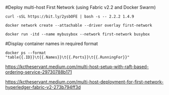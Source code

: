 #Deploy multi-host First Network (using Fabric v2.2 and Docker Swarm)

`curl -sSL https://bit.ly/2ysbOFE | bash -s -- 2.2.2 1.4.9`

`docker network create --attachable --driver overlay first-network`

`docker run -itd --name mybusybox --network first-network busybox`

#Display container names in required format

`docker ps --format "table{{.ID}}\t{{.Names}}\t{{.Ports}}\t{{.RunningFor}}"`

https://kctheservant.medium.com/multi-host-setup-with-raft-based-ordering-service-29730788b171

https://kctheservant.medium.com/multi-host-deployment-for-first-network-hyperledger-fabric-v2-273b794ff3d

